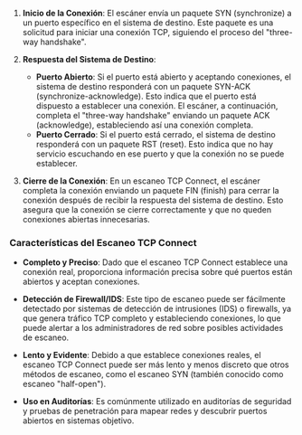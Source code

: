 1. **Inicio de la Conexión**: El escáner envía un paquete SYN (synchronize) a un puerto específico en el sistema de destino. Este paquete es una solicitud para iniciar una conexión TCP, siguiendo el proceso del "three-way handshake".
    
2. **Respuesta del Sistema de Destino**:
    
    - **Puerto Abierto**: Si el puerto está abierto y aceptando conexiones, el sistema de destino responderá con un paquete SYN-ACK (synchronize-acknowledge). Esto indica que el puerto está dispuesto a establecer una conexión. El escáner, a continuación, completa el "three-way handshake" enviando un paquete ACK (acknowledge), estableciendo así una conexión completa.
    - **Puerto Cerrado**: Si el puerto está cerrado, el sistema de destino responderá con un paquete RST (reset). Esto indica que no hay servicio escuchando en ese puerto y que la conexión no se puede establecer.
3. **Cierre de la Conexión**: En un escaneo TCP Connect, el escáner completa la conexión enviando un paquete FIN (finish) para cerrar la conexión después de recibir la respuesta del sistema de destino. Esto asegura que la conexión se cierre correctamente y que no queden conexiones abiertas innecesarias.
    

### Características del Escaneo TCP Connect

- **Completo y Preciso**: Dado que el escaneo TCP Connect establece una conexión real, proporciona información precisa sobre qué puertos están abiertos y aceptan conexiones.
    
- **Detección de Firewall/IDS**: Este tipo de escaneo puede ser fácilmente detectado por sistemas de detección de intrusiones (IDS) o firewalls, ya que genera tráfico TCP completo y estableciendo conexiones, lo que puede alertar a los administradores de red sobre posibles actividades de escaneo.
    
- **Lento y Evidente**: Debido a que establece conexiones reales, el escaneo TCP Connect puede ser más lento y menos discreto que otros métodos de escaneo, como el escaneo SYN (también conocido como escaneo "half-open").
    
- **Uso en Auditorías**: Es comúnmente utilizado en auditorías de seguridad y pruebas de penetración para mapear redes y descubrir puertos abiertos en sistemas objetivo.



